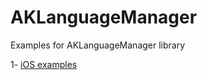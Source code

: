 # AKLanguageManager

Examples for AKLanguageManager library

1- [iOS examples](https://github.com/AmrKoritem/AKLibrariesExamples/tree/main/AKLanguageManager/iOS)

